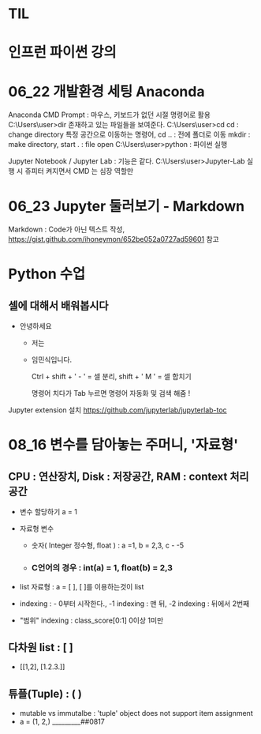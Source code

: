 TIL
=============
인프런 파이썬 강의
=============


# 06_22 개발환경 세팅 Anaconda 
  Anaconda CMD Prompt : 마우스, 키보드가 없던 시절 명령어로 활용
   C:\Users\user>dir   존재하고 있는 파일들을 보여준다.
   C:\Users\user>cd    cd : change directory 특정 공간으로 이동하는 명령어,  cd .. : 전에 폴더로 이동
                      mkdir : make directory,  start . : file open
   C:\Users\user>python : 파이썬 실행

Jupyter Notebook / Jupyter Lab : 기능은 같다.
   C:\Users\user>Jupyter-Lab 실행 시 쥬피터 켜지면서 CMD 는 심장 역할만
   



# 06_23 Jupyter 둘러보기 - Markdown

   Markdown : Code가 아닌 텍스트 작성, https://gist.github.com/ihoneymon/652be052a0727ad59601 참고
    
# Python 수업
## 셀에 대해서 배워봅시다
- 안녕하세요
  - 저는
  - 임민식입니다.

       Ctrl + shift + ' - ' = 셀 분리, shift + ' M ' = 셀 합치기
       
       명령어 치다가 Tab 누르면 명령어 자동화 및 검색 해줌 !
       
Jupyter extension 설치  https://github.com/jupyterlab/jupyterlab-toc


# 08_16 변수를 담아놓는 주머니, '자료형'
 ## CPU : 연산장치, Disk : 저장공간, RAM : context 처리공간
 - 변수 할당하기
    a = 1
 - 자료형 변수

    - 숫자( Integer 정수형, float ) : a =1, b = 2,3, c - -5
    - ### C언어의 경우 : int(a) = 1, float(b) = 2,3
    
 - list 자료형 : a = [ ],  [ ]를 이용하는것이 list
 - indexing : - 0부터 시작한다., -1 indexing : 맨 뒤, -2 indexing : 뒤에서 2번째
 - "범위" indexing : class_score[0:1] 0이상 1미만

 ## 다차원 list : [ ]
 - [[1,2], [1.2.3.]]

 ## 튜플(Tuple) : ( )
 - mutable vs immutalbe : 'tuple' object does not support item assignment
 - a = (1, 2,) _________##0817

